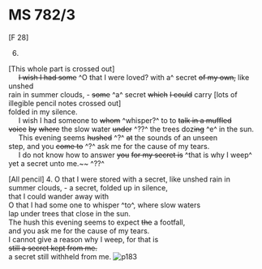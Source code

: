 # MS 782/3

[F 28]

6.  

[This whole part is crossed out] \
&nbsp;&nbsp;&nbsp;&nbsp;&nbsp;~~I wish I had some~~ ^O that I were loved? with a^ secret ~~of my own,~~ like unshed \
rain in summer clouds, - ~~some~~ ^a^ secret ~~which~~ ~~I could~~ carry [lots of illegible pencil notes crossed out] \
folded in my silence. \
&nbsp;&nbsp;&nbsp;&nbsp;&nbsp;I wish I had someone to ~~whom~~ ^whisper?^ to to ~~talk in a muffled~~ \
~~voice~~ ~~by~~ ~~where~~ the slow water ~~under~~ ^??^ the trees doz~~ing~~ ^e^ in the sun. \
&nbsp;&nbsp;&nbsp;&nbsp;&nbsp;This evening seems ~~hushed~~ ^?^ ~~at~~ the sounds of an unseen \
step, and you ~~come to~~ ^?^ ask me for the cause of my tears. \
&nbsp;&nbsp;&nbsp;&nbsp;&nbsp;I do not know how to answer ~~you~~ ~~for my secret is~~ ^that is why I weep^ \
yet a secret unto me.~~ ^??^ 

[All pencil] 
4. 
O that I were stored with a secret, like unshed rain in \
summer clouds, - a secret, folded up in silence, \
that I could wander away with \
O that I had some one to whisper ^to^, where slow waters \
lap under trees that close in the sun. \
The hush this evening seems to expect ~~the~~ a footfall, \
and you ask me for the cause of my tears. \
I cannot give a reason why I weep, for that is \
~~still a secret kept from me.~~ \
a secret still withheld from me.
![p183](MS782_3-183.jpg)
